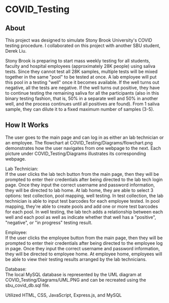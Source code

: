 # COVID_Testing

## About
This project was designed to simulate Stony Brook University's COVID testing procedure. I collaborated on this project with another SBU student, Derek Liu.

Stony Brook is preparing to start mass weekly testing for all students, faculty and hospital employees (approximately 28K people) using saliva tests. Since they cannot test all 28K samples, multiple tests will be mixed together in the same "pool" to be tested at once. A lab employee will put this pool in a testing "well" once it becomes available. If the well turns out negative, all the tests are negative. If the well turns out positive, they have to continue testing the remaining saliva for all the participants (also in this binary testing fashion, that is, 50% in a separate well and 50% in another well, and the process continues until all positives are found). From 1 saliva sample, they can dilute it to a fixed maximum number of samples (3-5).

## How It Works ##
The user goes to the main page and can log in as either an lab technician or an employee. The flowchart at COVID_Testing/Diagrams/flowchart.png demonstrates how the user navigates from one webpage to the next. Each picture under COVID_Testing/Diagrams illustrates its corresponding webpage.

Lab Technician:    
If the user clicks the lab tech button from the main page, then they will be prompted to enter their credentials after being directed to the lab tech login page. Once they input the correct username and password information, they will be directed to lab home. At lab home, they are able to select 3 options: test collection, pool mapping, well testing. In test collection, the lab technician is able to input test barcodes for each employee tested. In pool mapping, they're able to create pools and add one or more test barcodes for each pool. In well testing, the lab tech adds a relationship between each well and each pool as well as indicate whether that well has a "positive", "negative", or "in progress" testing result.

Employee:     
If the user clicks the employee button from the main page, then they will be prompted to enter their credentials after being directed to the employee log in page. Once they input the correct username and password information, they will be directed to employee home. At employee home, employees will be able to view their testing results arranged by the lab technicians.

Database:   
The local MySQL database is represented by the UML diagram at COVID_Testing/Diagrams/UML.PNG and can be recreated using the sbu_covid_db.sql file.

Utilized HTML, CSS, JavaScript, Express.js, and MySQL
